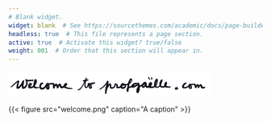 ```yaml
---
# Blank widget.
widget: blank  # See https://sourcethemes.com/academic/docs/page-builder/
headless: true  # This file represents a page section.
active: true  # Activate this widget? true/false
weight: 001  # Order that this section will appear in.
---
```


![Wellcome to profgaelle.com](welcome.png)

{{< figure src="welcome.png" caption="A caption" >}}  

